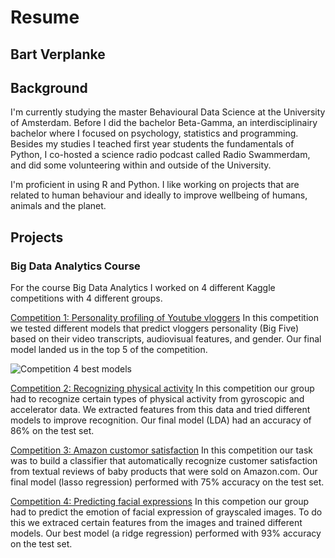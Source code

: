 # Resume 
## Bart Verplanke

## Background
I'm currently studying the master Behavioural Data Science at the University of Amsterdam. Before I did the bachelor Beta-Gamma, an interdisciplinairy bachelor where I focused on psychology, statistics and programming. Besides my studies I teached first year students the fundamentals of Python, I co-hosted a science radio podcast called Radio Swammerdam, and did some volunteering within and outside of the University.

I'm proficient in using R and Python. I like working on projects that are related to human behaviour and ideally to improve wellbeing of humans, animals and the planet.

## Projects
### Big Data Analytics Course
For the course Big Data Analytics I worked on 4 different Kaggle competitions with 4 different groups. 

[Competition 1: Personality profiling of Youtube vloggers](https://www.kaggle.com/code/bartverplanke/competition-1-round-2-group-15)
In this competition we tested different models that predict vloggers personality (Big Five) based on their video transcripts, audiovisual features, and gender. Our final model landed us in the top 5 of the competition. 

![Competition 4 best models](https://github.com/[bartojverplanke]/[resume]/blob/[main]/comp4.png?raw=true)

[Competition 2: Recognizing physical activity](https://www.kaggle.com/code/bartverplanke/sensor-group-6)
In this competition our group had to recognize certain types of physical activity from gyroscopic and accelerator data. We extracted features from this data and tried different models to improve recognition. Our final model (LDA) had an accuracy of 86% on the test set.

[Competition 3: Amazon customor satisfaction](https://www.kaggle.com/code/bartverplanke/amazon-group11)
In this competition our task was to build a classifier that automatically recognize customer satisfaction from textual reviews of baby products that were sold on Amazon.com. Our final model (lasso regression) performed with 75% accuracy on the test set.

[Competition 4: Predicting facial expressions](https://www.kaggle.com/code/bartverplanke/team-4)
In this competion our group had to predict the emotion of facial expression of grayscaled images. To do this we extraced certain features from the images and trained different models. Our best model (a ridge regression) performed with 93% accuracy on the test set.


